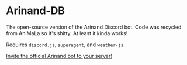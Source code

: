 # Arinand-DB
The open-source version of the Arinand Discord bot. Code was recycled from AniMaLa so it's shitty. At least it kinda works!

Requires `discord.js`, `superagent`, and `weather-js`.

[Invite the official Arinand bot to your server!](https://discordapp.com/oauth2/authorize?&client_id=579058469311741952&scope=bot&permissions=8)
